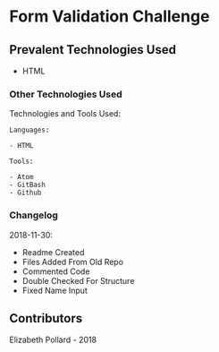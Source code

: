 # Form Validation Challenge

## Prevalent Technologies Used

 - HTML

### Other Technologies Used

Technologies and Tools Used:

```
Languages:

- HTML

```
```
Tools:

- Atom
- GitBash
- Github

```

### Changelog

2018-11-30:
- Readme Created
- Files Added From Old Repo
- Commented Code
- Double Checked For Structure
- Fixed Name Input

## Contributors

Elizabeth Pollard - 2018
